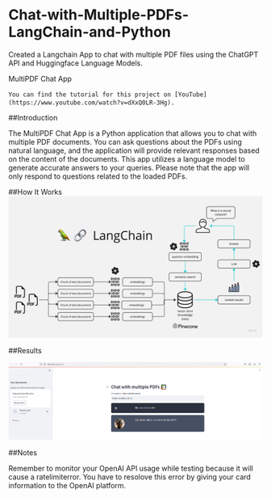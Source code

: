 # Chat-with-Multiple-PDFs-LangChain-and-Python
Created a Langchain App to chat with multiple PDF files using the ChatGPT API and Huggingface Language Models. 

MultiPDF Chat App

    You can find the tutorial for this project on [YouTube](https://www.youtube.com/watch?v=dXxQ0LR-3Hg).

##Introduction

The MultiPDF Chat App is a Python application that allows you to chat with multiple PDF documents. You can ask questions about the PDFs using natural language, and the application will provide relevant responses based on the content of the documents. This app utilizes a language model to generate accurate answers to your queries. Please note that the app will only respond to questions related to the loaded PDFs.

##How It Works
![](docs/PDF-LangChain.jpg)

##Results

![](docs/Resume_results.PNG)

##Notes

Remember to monitor your OpenAI API usage while testing because it will cause a ratelimiterror. You have to resolove this error by giving your card information to the OpenAI platform.
